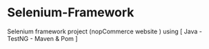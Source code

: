 # Selenium-Framework
Selenium framework project (nopCommerce website ) using [ Java - TestNG -  Maven &amp; Pom ]
